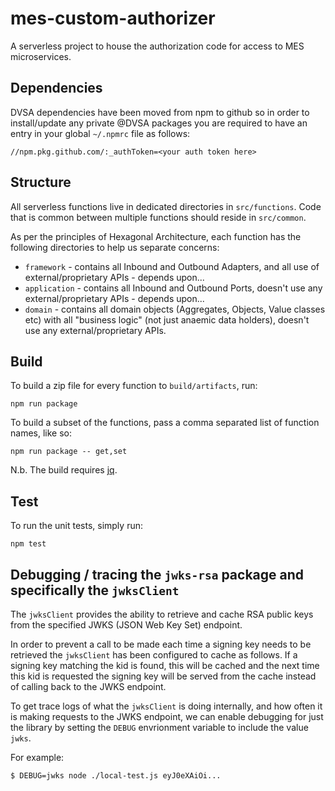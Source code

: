 # mes-custom-authorizer

A serverless project to house the authorization code for access to MES microservices.

## Dependencies

DVSA dependencies have been moved from npm to github so in order to install/update any private @DVSA packages
you are required to have an entry in your global `~/.npmrc` file as follows:

```shell
//npm.pkg.github.com/:_authToken=<your auth token here>
```

## Structure

All serverless functions live in dedicated directories in `src/functions`.
Code that is common between multiple functions should reside in `src/common`.

As per the principles of Hexagonal Architecture, each function has the following directories to help us separate concerns:

* `framework` - contains all Inbound and Outbound Adapters, and all use of external/proprietary APIs - depends upon...
* `application` - contains all Inbound and Outbound Ports, doesn't use any external/proprietary APIs - depends upon...
* `domain` - contains all domain objects (Aggregates, Objects, Value classes etc) with all "business logic" (not just anaemic data holders), doesn't use any external/proprietary APIs.

## Build

To build a zip file for every function to `build/artifacts`, run:

```shell
npm run package
```

To build a subset of the functions, pass a comma separated list of function names, like so:

```shell
npm run package -- get,set
```

N.b. The build requires [jq](https://github.com/stedolan/jq).

## Test

To run the unit tests, simply run:

```shell
npm test
```

## Debugging / tracing the `jwks-rsa` package and specifically the `jwksClient`

The `jwksClient` provides the ability to retrieve and cache RSA public keys from the specified
JWKS (JSON Web Key Set) endpoint.

In order to prevent a call to be made each time a signing key needs to be retrieved the
`jwksClient` has been configured to cache as follows.  If a signing key matching the kid is found,
this will be cached and the next time this kid is requested the signing key will be served from
the cache instead of calling back to the JWKS endpoint.

To get trace logs of what the `jwksClient` is doing internally, and how often it is making
requests to the JWKS endpoint, we can enable debugging for just the library by setting the
`DEBUG` envrionment variable to include the value `jwks`.

For example:

```
$ DEBUG=jwks node ./local-test.js eyJ0eXAiOi...
```
